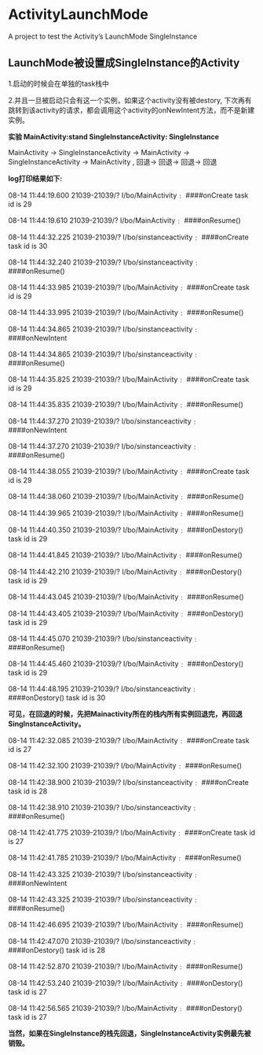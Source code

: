 # ActivityLaunchMode
A project to test the Activity’s LaunchMode SingleInstance


## LaunchMode被设置成SingleInstance的Activity

1.启动的时候会在单独的task栈中

2.并且一旦被启动只会有这一个实例，如果这个activity没有被destory, 下次再有跳转到该activity的请求，都会调用这个activity的onNewIntent方法，而不是新建实例。

**实验  MainActivity:stand  SingleInstanceActivity: SingleInstance**

MainActivity -> SingleInstanceActivity -> MainActivity ->  SingleInstanceActivity -> MainActivity , 回退-> 回退-> 回退-> 回退

**log打印结果如下:**

08-14 11:44:19.600 21039-21039/? I/bo/MainActivity﹕ ####onCreate task id is 29

08-14 11:44:19.610 21039-21039/? I/bo/MainActivity﹕ ####onResume()

08-14 11:44:32.225 21039-21039/? I/bo/sinstanceactivity﹕ ####onCreate task id is 30

08-14 11:44:32.240 21039-21039/? I/bo/sinstanceactivity﹕ ####onResume()

08-14 11:44:33.985 21039-21039/? I/bo/MainActivity﹕ ####onCreate task id is 29

08-14 11:44:33.995 21039-21039/? I/bo/MainActivity﹕ ####onResume()

08-14 11:44:34.865 21039-21039/? I/bo/sinstanceactivity﹕ ####onNewIntent

08-14 11:44:34.865 21039-21039/? I/bo/sinstanceactivity﹕ ####onResume()

08-14 11:44:35.825 21039-21039/? I/bo/MainActivity﹕ ####onCreate task id is 29

08-14 11:44:35.835 21039-21039/? I/bo/MainActivity﹕ ####onResume()

08-14 11:44:37.270 21039-21039/? I/bo/sinstanceactivity﹕ ####onNewIntent

08-14 11:44:37.270 21039-21039/? I/bo/sinstanceactivity﹕ ####onResume()

08-14 11:44:38.055 21039-21039/? I/bo/MainActivity﹕ ####onCreate task id is 29

08-14 11:44:38.060 21039-21039/? I/bo/MainActivity﹕ ####onResume()

08-14 11:44:39.965 21039-21039/? I/bo/MainActivity﹕ ####onResume()

08-14 11:44:40.350 21039-21039/? I/bo/MainActivity﹕ ####onDestory() task id is 29

08-14 11:44:41.845 21039-21039/? I/bo/MainActivity﹕ ####onResume()

08-14 11:44:42.210 21039-21039/? I/bo/MainActivity﹕ ####onDestory() task id is 29

08-14 11:44:43.045 21039-21039/? I/bo/MainActivity﹕ ####onResume()

08-14 11:44:43.405 21039-21039/? I/bo/MainActivity﹕ ####onDestory() task id is 29

08-14 11:44:45.070 21039-21039/? I/bo/sinstanceactivity﹕ ####onResume()

08-14 11:44:45.460 21039-21039/? I/bo/MainActivity﹕ ####onDestory() task id is 29

08-14 11:44:48.195 21039-21039/? I/bo/sinstanceactivity﹕ ####onDestory() task id is 30



**可见，在回退的时候，先把Mainactivity所在的栈内所有实例回退完，再回退SingInstanceActivity。**

08-14 11:42:32.085 21039-21039/? I/bo/MainActivity﹕ ####onCreate task id is 27

08-14 11:42:32.100 21039-21039/? I/bo/MainActivity﹕ ####onResume()

08-14 11:42:38.900 21039-21039/? I/bo/sinstanceactivity﹕ ####onCreate task id is 28

08-14 11:42:38.910 21039-21039/? I/bo/sinstanceactivity﹕ ####onResume()

08-14 11:42:41.775 21039-21039/? I/bo/MainActivity﹕ ####onCreate task id is 27

08-14 11:42:41.785 21039-21039/? I/bo/MainActivity﹕ ####onResume()

08-14 11:42:43.325 21039-21039/? I/bo/sinstanceactivity﹕ ####onNewIntent

08-14 11:42:43.325 21039-21039/? I/bo/sinstanceactivity﹕ ####onResume()

08-14 11:42:46.695 21039-21039/? I/bo/MainActivity﹕ ####onResume()

08-14 11:42:47.070 21039-21039/? I/bo/sinstanceactivity﹕ ####onDestory() task id is 28

08-14 11:42:52.870 21039-21039/? I/bo/MainActivity﹕ ####onResume()

08-14 11:42:53.240 21039-21039/? I/bo/MainActivity﹕ ####onDestory() task id is 27

08-14 11:42:56.565 21039-21039/? I/bo/MainActivity﹕ ####onDestory() task id is 27

**当然，如果在SingleInstance的栈先回退，SingleInstanceActivity实例最先被销毁。**

